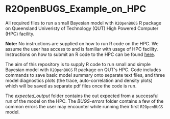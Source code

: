 # R2OpenBUGS_Example_on_HPC

All required files to run a small Bayesian model with ``R2OpenBUGS`` R package on Queensland Univeristy of Technology (QUT) High Powered Computer (HPC) facility.

**Note:** No instructions are supplied on how to run R code on the HPC. We assume the user has access to and is familiar with usage of HPC facility. Instructions on how to submit an R code to the HPC can be found [here](https://gist.github.com/brfitzpatrick/132cedf8206ef45abe41f3552819a909).

The aim of this repository is to supply R code to run small and simple Bayesian model with ``R2OpenBUGS`` R package on QUT's HPC. Code includes commands to save basic model summary onto separate text files, and three model diagnostics plots (the trace, auto-correlation and density plots) which will be saved as separate pdf files once the code is run.

The *expected_output* folder contains the out expected from a successful run of the model on the HPC. The *BUGS-errors* folder contains a few of the common errors the user may encounter while running their first ``R2OpenBUGS`` model.
